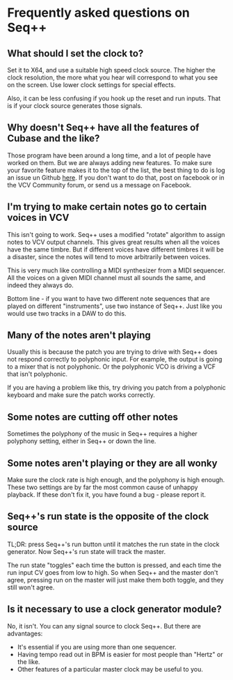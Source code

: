 # Frequently asked questions on Seq++

## What should I set the clock to?

Set it to X64, and use a suitable high speed clock source. The higher the clock resolution, the more what you hear will correspond to what you see on the screen. Use lower clock settings for special effects.

Also, it can be less confusing if you hook up the reset and run inputs. That is if your clock source generates those signals.

## Why doesn't Seq++ have all the features of Cubase and the like?

Those program have been around a long time, and a lot of people have worked on them. But we are always adding new features. To make sure your favorite feature makes it to the top of the list, the best thing to do is log an issue un Github [here](https://github.com/squinkylabs/SquinkyVCV/issues). If you don't want to do that, post on facebook or in the VCV Community forum, or send us a message on Facebook.

## I'm trying to make certain notes go to certain voices in VCV

This isn't going to work. Seq++ uses a modified "rotate" algorithm to assign notes to VCV output channels. This gives great results when all the voices have the same timbre. But if different voices have different timbres it will be a disaster, since the notes will tend to move arbitrarily between voices.

This is very much like controlling a MIDI synthesizer from a MIDI sequencer. All the voices on a given MIDI channel must all sounds the same, and indeed they always do.

Bottom line - if you want to have two different note sequences that are played on different "instruments", use two instance of Seq++. Just like you would use two tracks in a DAW to do this.

## Many of the notes aren't playing

Usually this is because the patch you are trying to drive with Seq++ does not respond correctly to polyphonic input. For example, the output is going to a mixer that is not polyphonic. Or the polyphonic VCO is driving a VCF that isn't polyphonic.

If you are having a problem like this, try driving you patch from a polyphonic keyboard and make sure the patch works correctly.

## Some notes are cutting off other notes

Sometimes the polyphony of the music in Seq++ requires a higher polyphony setting, either in Seq++ or down the line.

## Some notes aren't playing or they are all wonky

Make sure the clock rate is high enough, and the polyphony is high enough. These two settings are by far the most common cause of unhappy playback. If these don't fix it, you have found a bug - please report it.

## Seq++'s run state is the opposite of the clock source

TL;DR: press Seq++'s run button until it matches the run state in the clock generator. Now Seq++'s run state will track the master.

The run state "toggles" each time the button is pressed, and each time the run input CV goes from low to high. So when Seq++ and the master don't agree, pressing run on the master will just make them both toggle, and they still won't agree.

## Is it necessary to use a clock generator module?

No, it isn't. You can any signal source to clock Seq++. But there are advantages:

* It's essential if you are using more than one sequencer.
* Having tempo read out in BPM is easier for most people than "Hertz" or the like.
* Other features of a particular master clock may be useful to you.
